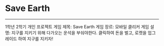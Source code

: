 # Save Earth
* * *

1학년 2학기 개인 프로젝트
게임 제목: Save Earth
게임 장르: 모바일 클리커
게임 설명: 지구를 지키기 위해 다가오는 운석을 부숴야한다. 클릭하여 돈을 벌고, 로켓을 업그레이드 하여 지구를 지키자!
